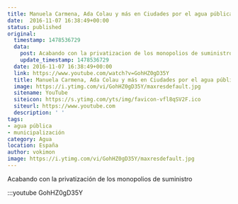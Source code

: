 ```yaml
---
title: Manuela Carmena, Ada Colau y más en Ciudades por el agua pública
date:  2016-11-07 16:38:49+00:00
status: published
original:
  timestamp: 1478536729
  data:
    post: Acabando con la privatizacion de los monopolios de suministro
    update_timestamp: 1478536729
  date: 2016-11-07 16:38:49+00:00
  link: https://www.youtube.com/watch?v=GohHZ0gD35Y
  title: Manuela Carmena, Ada Colau y más en Ciudades por el agua pública
  image: https://i.ytimg.com/vi/GohHZ0gD35Y/maxresdefault.jpg
  sitename: YouTube
  siteicon: https://s.ytimg.com/yts/img/favicon-vfl8qSV2F.ico
  siteurl: https://www.youtube.com
  description: ' '
tags:
- agua pública
- municipalización
category: Agua
location: España
author: vokimon
image: https://i.ytimg.com/vi/GohHZ0gD35Y/maxresdefault.jpg
---
```

Acabando con la privatización de los monopolios de suministro

:::youtube GohHZ0gD35Y

